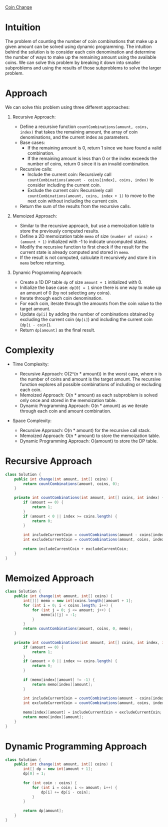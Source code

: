 [Coin Change](https://leetcode.com/problems/coin-change-ii/description/)

# Intuition
The problem of counting the number of coin combinations that make up a given amount can be solved using dynamic programming. The intuition behind the solution is to consider each coin denomination and determine the number of ways to make up the remaining amount using the available coins. We can solve this problem by breaking it down into smaller subproblems and using the results of those subproblems to solve the larger problem.

# Approach
We can solve this problem using three different approaches:

1. Recursive Approach:
   - Define a recursive function `countCombinations(amount, coins, index)` that takes the remaining amount, the array of coin denominations, and the current index as parameters.
   - Base cases:
     - If the remaining amount is 0, return 1 since we have found a valid combination.
     - If the remaining amount is less than 0 or the index exceeds the number of coins, return 0 since it is an invalid combination.
   - Recursive calls:
     - Include the current coin: Recursively call `countCombinations(amount - coins[index], coins, index)` to consider including the current coin.
     - Exclude the current coin: Recursively call `countCombinations(amount, coins, index + 1)` to move to the next coin without including the current coin.
   - Return the sum of the results from the recursive calls.

2. Memoized Approach:
   - Similar to the recursive approach, but use a memoization table to store the previously computed results.
   - Define a 2D memoization table `memo` of size `(number of coins) × (amount + 1)` initialized with -1 to indicate uncomputed states.
   - Modify the recursive function to first check if the result for the current state is already computed and stored in `memo`.
   - If the result is not computed, calculate it recursively and store it in `memo` before returning.

3. Dynamic Programming Approach:
   - Create a 1D DP table `dp` of size `amount + 1` initialized with 0.
   - Initialize the base case: `dp[0] = 1` since there is one way to make up an amount of 0 (by not selecting any coins).
   - Iterate through each coin denomination.
   - For each coin, iterate through the amounts from the coin value to the target amount.
   - Update `dp[i]` by adding the number of combinations obtained by excluding the current coin (`dp[i]`) and including the current coin (`dp[i - coin]`).
   - Return `dp[amount]` as the final result.

# Complexity
- Time Complexity:
  - Recursive Approach: O(2^(n * amount)) in the worst case, where n is the number of coins and amount is the target amount. The recursive function explores all possible combinations of including or excluding each coin.
  - Memoized Approach: O(n * amount) as each subproblem is solved only once and stored in the memoization table.
  - Dynamic Programming Approach: O(n * amount) as we iterate through each coin and amount combination.

- Space Complexity:
  - Recursive Approach: O(n * amount) for the recursive call stack.
  - Memoized Approach: O(n * amount) to store the memoization table.
  - Dynamic Programming Approach: O(amount) to store the DP table.

# Recursive Approach
```java
class Solution {
    public int change(int amount, int[] coins) {
        return countCombinations(amount, coins, 0);
    }
    
    private int countCombinations(int amount, int[] coins, int index) {
        if (amount == 0) {
            return 1;
        }
        if (amount < 0 || index >= coins.length) {
            return 0;
        }
        
        int includeCurrentCoin = countCombinations(amount - coins[index], coins, index);
        int excludeCurrentCoin = countCombinations(amount, coins, index + 1);
        
        return includeCurrentCoin + excludeCurrentCoin;
    }
}
```

# Memoized Approach
```java
class Solution {
    public int change(int amount, int[] coins) {
        int[][] memo = new int[coins.length][amount + 1];
        for (int i = 0; i < coins.length; i++) {
            for (int j = 0; j <= amount; j++) {
                memo[i][j] = -1;
            }
        }
        return countCombinations(amount, coins, 0, memo);
    }
    
    private int countCombinations(int amount, int[] coins, int index, int[][] memo) {
        if (amount == 0) {
            return 1;
        }
        if (amount < 0 || index >= coins.length) {
            return 0;
        }
        
        if (memo[index][amount] != -1) {
            return memo[index][amount];
        }
        
        int includeCurrentCoin = countCombinations(amount - coins[index], coins, index, memo);
        int excludeCurrentCoin = countCombinations(amount, coins, index + 1, memo);
        
        memo[index][amount] = includeCurrentCoin + excludeCurrentCoin;
        return memo[index][amount];
    }
}
```

# Dynamic Programming Approach
```java
class Solution {
    public int change(int amount, int[] coins) {
        int[] dp = new int[amount + 1];
        dp[0] = 1;
        
        for (int coin : coins) {
            for (int i = coin; i <= amount; i++) {
                dp[i] += dp[i - coin];
            }
        }
        
        return dp[amount];
    }
}
```